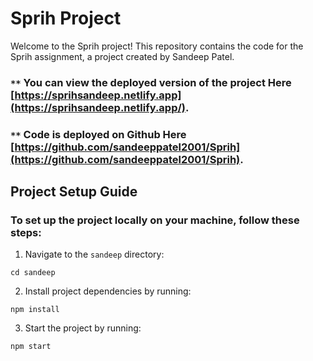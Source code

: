 # Sprih Project

Welcome to the Sprih project! This repository contains the code for the Sprih assignment, a project created by Sandeep Patel.

### `**` You can view the deployed version of the project Here [https://sprihsandeep.netlify.app](https://sprihsandeep.netlify.app/).

### `**` Code is deployed on Github Here [https://github.com/sandeeppatel2001/Sprih](https://github.com/sandeeppatel2001/Sprih).

## Project Setup Guide

### To set up the project locally on your machine, follow these steps:

1. Navigate to the `sandeep` directory:
```
cd sandeep
```
2. Install project dependencies by running:
```
npm install
```
3. Start the project by running:
```
npm start
```
